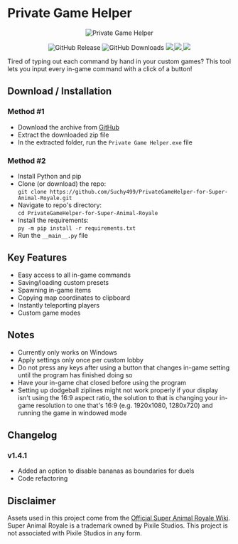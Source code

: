 # Private Game Helper

<p align="center"><img src="https://lookimg.com/images/2024/02/14/QmjqnK.gif" alt="Private Game Helper"></p>

<p align="center">
  <img src="https://img.shields.io/github/v/release/Suchy499/PrivateGameHelper-for-Super-Animal-Royale?style=for-the-badge" alt="GitHub Release">
  <img src="https://img.shields.io/github/downloads/Suchy499/PrivateGameHelper-for-Super-Animal-Royale/total?style=for-the-badge" alt="GitHub Downloads">
  <a href="https://discord.com/users/484740625137139733">
    <img src="https://img.shields.io/badge/Discord-5865F2?style=for-the-badge&logo=discord&logoColor=white">
  </a>
  <a href="https://twitter.com/Suchy4992">
    <img src="https://img.shields.io/badge/Twitter-1DA1F2?style=for-the-badge&logo=twitter&logoColor=white">
  </a>
  <a href="https://ko-fi.com/suchy499">
    <img src="https://img.shields.io/badge/Ko--fi-F16061?style=for-the-badge&logo=ko-fi&logoColor=white">
  </a>
</p>

Tired of typing out each command by hand in your custom games?
This tool lets you input every in-game command with a click of a button!

## Download / Installation

### Method #1

- Download the archive from [GitHub](https://github.com/Suchy499/PrivateGameHelper-for-Super-Animal-Royale/releases/latest)
- Extract the downloaded zip file
- In the extracted folder, run the `Private Game Helper.exe` file

### Method #2

- Install Python and pip
- Clone (or download) the repo:  
  `git clone https://github.com/Suchy499/PrivateGameHelper-for-Super-Animal-Royale.git`
- Navigate to repo's directory:  
  `cd PrivateGameHelper-for-Super-Animal-Royale`
- Install the requirements:  
  `py -m pip install -r requirements.txt`
- Run the `__main__.py` file

## Key Features

- Easy access to all in-game commands
- Saving/loading custom presets
- Spawning in-game items
- Copying map coordinates to clipboard
- Instantly teleporting players
- Custom game modes

## Notes

- Currently only works on Windows
- Apply settings only once per custom lobby
- Do not press any keys after using a button that changes in-game setting until the program has finished doing so
- Have your in-game chat closed before using the program
- Setting up dodgeball ziplines might not work properly if your display isn't using the 16:9 aspect ratio,
the solution to that is changing your in-game resolution to one that's 16:9 (e.g. 1920x1080, 1280x720) and running the game in windowed mode

## Changelog

### v1.4.1

- Added an option to disable bananas as boundaries for duels
- Code refactoring

## Disclaimer

Assets used in this project come from the [Official Super Animal Royale Wiki](https://animalroyale.fandom.com/wiki/Super_Animal_Royale_Wiki).  
Super Animal Royale is a trademark owned by Pixile Studios. This project is not associated with Pixile Studios in any form.